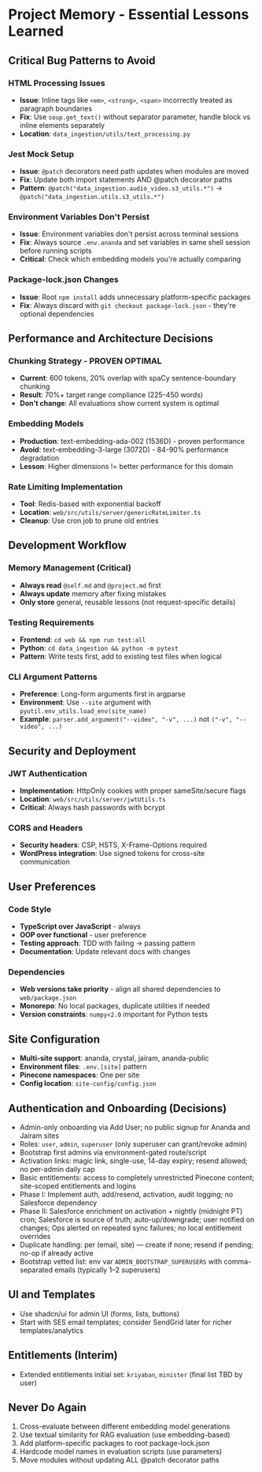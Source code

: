 # Project Memory - Essential Lessons Learned

## Critical Bug Patterns to Avoid

### HTML Processing Issues

- **Issue**: Inline tags like `<em>`, `<strong>`, `<span>` incorrectly treated as paragraph boundaries
- **Fix**: Use `soup.get_text()` without separator parameter, handle block vs inline elements separately
- **Location**: `data_ingestion/utils/text_processing.py`

### Jest Mock Setup

- **Issue**: `@patch` decorators need path updates when modules are moved
- **Fix**: Update both import statements AND @patch decorator paths
- **Pattern**: `@patch("data_ingestion.audio_video.s3_utils.*")` → `@patch("data_ingestion.utils.s3_utils.*")`

### Environment Variables Don't Persist

- **Issue**: Environment variables don't persist across terminal sessions
- **Fix**: Always source `.env.ananda` and set variables in same shell session before running scripts
- **Critical**: Check which embedding models you're actually comparing

### Package-lock.json Changes

- **Issue**: Root `npm install` adds unnecessary platform-specific packages
- **Fix**: Always discard with `git checkout package-lock.json` - they're optional dependencies

## Performance and Architecture Decisions

### Chunking Strategy - PROVEN OPTIMAL

- **Current**: 600 tokens, 20% overlap with spaCy sentence-boundary chunking
- **Result**: 70%+ target range compliance (225-450 words)
- **Don't change**: All evaluations show current system is optimal

### Embedding Models

- **Production**: text-embedding-ada-002 (1536D) - proven performance
- **Avoid**: text-embedding-3-large (3072D) - 84-90% performance degradation
- **Lesson**: Higher dimensions != better performance for this domain

### Rate Limiting Implementation

- **Tool**: Redis-based with exponential backoff
- **Location**: `web/src/utils/server/genericRateLimiter.ts`
- **Cleanup**: Use cron job to prune old entries

## Development Workflow

### Memory Management (Critical)

- **Always read** `@self.md` and `@project.md` first
- **Always update** memory after fixing mistakes
- **Only store** general, reusable lessons (not request-specific details)

### Testing Requirements

- **Frontend**: `cd web && npm run test:all`
- **Python**: `cd data_ingestion && python -m pytest`
- **Pattern**: Write tests first, add to existing test files when logical

### CLI Argument Patterns

- **Preference**: Long-form arguments first in argparse
- **Environment**: Use `--site` argument with `pyutil.env_utils.load_env(site_name)`
- **Example**: `parser.add_argument("--video", "-v", ...)` not `("-v", "--video", ...)`

## Security and Deployment

### JWT Authentication

- **Implementation**: HttpOnly cookies with proper sameSite/secure flags
- **Location**: `web/src/utils/server/jwtUtils.ts`
- **Critical**: Always hash passwords with bcrypt

### CORS and Headers

- **Security headers**: CSP, HSTS, X-Frame-Options required
- **WordPress integration**: Use signed tokens for cross-site communication

## User Preferences

### Code Style

- **TypeScript over JavaScript** - always
- **OOP over functional** - user preference
- **Testing approach**: TDD with failing → passing pattern
- **Documentation**: Update relevant docs with changes

### Dependencies

- **Web versions take priority** - align all shared dependencies to `web/package.json`
- **Monorepo**: No local packages, duplicate utilities if needed
- **Version constraints**: `numpy<2.0` important for Python tests

## Site Configuration

- **Multi-site support**: ananda, crystal, jairam, ananda-public
- **Environment files**: `.env.[site]` pattern
- **Pinecone namespaces**: One per site
- **Config location**: `site-config/config.json`

## Authentication and Onboarding (Decisions)

- Admin-only onboarding via Add User; no public signup for Ananda and Jairam sites
- Roles: `user`, `admin`, `superuser` (only superuser can grant/revoke admin)
- Bootstrap first admins via environment-gated route/script
- Activation links: magic link, single-use, 14-day expiry; resend allowed; no per-admin daily cap
- Basic entitlements: access to completely unrestricted Pinecone content; site-scoped entitlements and logins
- Phase I: Implement auth, add/resend, activation, audit logging; no Salesforce dependency
- Phase II: Salesforce enrichment on activation + nightly (midnight PT) cron; Salesforce is source of truth;
  auto-up/downgrade; user notified on changes; Ops alerted on repeated sync failures; no local entitlement overrides
- Duplicate handling: per (email, site) — create if none; resend if pending; no-op if already active
- Bootstrap vetted list: env var `ADMIN_BOOTSTRAP_SUPERUSERS` with comma-separated emails (typically 1–2 superusers)

## UI and Templates

- Use shadcn/ui for admin UI (forms, lists, buttons)
- Start with SES email templates; consider SendGrid later for richer templates/analytics

## Entitlements (Interim)

- Extended entitlements initial set: `kriyaban`, `minister` (final list TBD by user)

## Never Do Again

1. Cross-evaluate between different embedding model generations
2. Use textual similarity for RAG evaluation (use embedding-based)
3. Add platform-specific packages to root package-lock.json
4. Hardcode model names in evaluation scripts (use parameters)
5. Move modules without updating ALL @patch decorator paths
